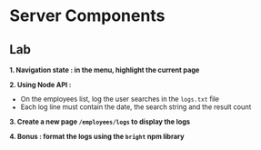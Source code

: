 <!-- .slide: class="exercice" -->

# Server Components

## Lab

<small>

**1. Navigation state : in the menu, highlight the current page**

**2. Using Node API :**

- On the employees list, log the user searches in the `logs.txt` file
- Each log line must contain the date, the search string and the result count

**3. Create a new page `/employees/logs` to display the logs**

**4. Bonus : format the logs using the `bright` npm library**

</small>
